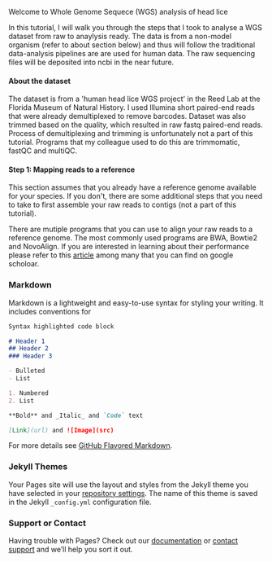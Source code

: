 Welcome to Whole Genome Sequece (WGS) analysis of head lice

In this tutorial, I will walk you through the steps that I took to analyse a WGS dataset from raw to anaylysis ready. The data is from a non-model organism (refer to about section below) and thus will follow the traditional data-analysis pipelines are are used for human data. The raw sequencing files will be deposited into ncbi in the near future. 

#### About the dataset  

The dataset is from a 'human head lice WGS project' in the Reed Lab at the Florida Museum of Natural History. I used Illumina short paired-end reads that were already demultiplexed to remove barcodes. Dataset was also trimmed based on the quality, which resulted in raw fastq paired-end reads. Process of demultiplexing and trimming is unfortunately not a part of this tutorial. Programs that my colleague used to do this are trimmomatic, fastQC and multiQC.

#### Step 1: Mapping reads to a reference 

This section assumes that you already have a reference genome available for your species. If you don't, there are some additional steps that you need to take to first assemble your raw reads to contigs (not a part of this tutorial).

There are mutiple programs that you can use to align your raw reads to a reference genome. The most commonly used programs are BWA, Bowtie2 and NovoAlign. If you are interested in learning about their performance please refer to this [article](https://pubmed.ncbi.nlm.nih.gov/28286147/) among many that you can find on google scholoar. 
### Markdown

Markdown is a lightweight and easy-to-use syntax for styling your writing. It includes conventions for

```markdown
Syntax highlighted code block

# Header 1
## Header 2
### Header 3

- Bulleted
- List

1. Numbered
2. List

**Bold** and _Italic_ and `Code` text

[Link](url) and ![Image](src)
```

For more details see [GitHub Flavored Markdown](https://guides.github.com/features/mastering-markdown/).

### Jekyll Themes

Your Pages site will use the layout and styles from the Jekyll theme you have selected in your [repository settings](https://github.com/niyomiw/louse_genome/settings). The name of this theme is saved in the Jekyll `_config.yml` configuration file.

### Support or Contact

Having trouble with Pages? Check out our [documentation](https://docs.github.com/categories/github-pages-basics/) or [contact support](https://github.com/contact) and we’ll help you sort it out.
